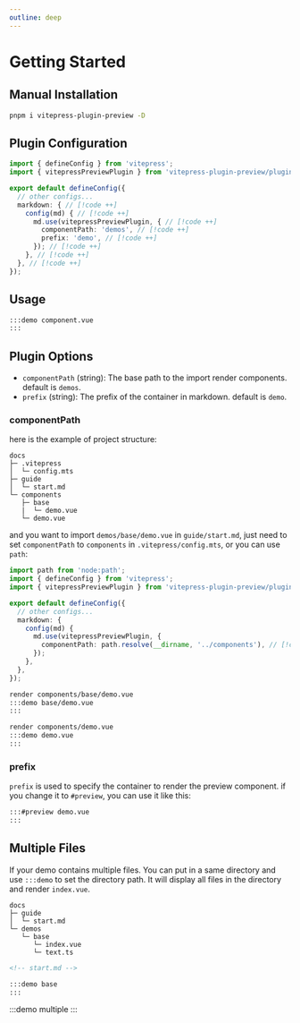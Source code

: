 ```yaml
---
outline: deep
---
```


# Getting Started

## Manual Installation

```bash
pnpm i vitepress-plugin-preview -D
```

## Plugin Configuration

```ts
import { defineConfig } from 'vitepress';
import { vitepressPreviewPlugin } from 'vitepress-plugin-preview/plugin'; // [!code ++]

export default defineConfig({
  // other configs...
  markdown: { // [!code ++]
    config(md) { // [!code ++]
      md.use(vitepressPreviewPlugin, { // [!code ++]
        componentPath: 'demos', // [!code ++]
        prefix: 'demo', // [!code ++]
      }); // [!code ++]
    }, // [!code ++]
  }, // [!code ++]
});
```

## Usage

```md
:::demo component.vue
:::
```

## Plugin Options

- `componentPath` (string): The base path to the import render components. default is `demos`.
- `prefix` (string): The prefix of the container in markdown. default is `demo`.

### componentPath

here is the example of project structure:

```
docs
├─ .vitepress
│  └─ config.mts
├─ guide
│  └─ start.md
└─ components
   ├─ base
   |  └─ demo.vue
   └─ demo.vue
```

and you want to import `demos/base/demo.vue` in `guide/start.md`, just need to set `componentPath` to `components` in `.vitepress/config.mts`, or you can use `path`:

```ts
import path from 'node:path';
import { defineConfig } from 'vitepress';
import { vitepressPreviewPlugin } from 'vitepress-plugin-preview/plugin';

export default defineConfig({
  // other configs...
  markdown: {
    config(md) {
      md.use(vitepressPreviewPlugin, {
        componentPath: path.resolve(__dirname, '../components'), // [!code ++]
      });
    },
  },
});
```

```md
render components/base/demo.vue
:::demo base/demo.vue
:::

render components/demo.vue
:::demo demo.vue
:::
```

### prefix

`prefix` is used to specify the container to render the preview component. if you change it to `#preview`, you can use it like this:

```md
:::#preview demo.vue
:::
```

## Multiple Files

If your demo contains multiple files. You can put in a same directory and use `:::demo` to set the directory path. It will display all files in the directory and render `index.vue`.

```
docs
├─ guide
│  └─ start.md
└─ demos
   └─ base
      └─ index.vue
      └─ text.ts
```

```md
<!-- start.md -->

:::demo base
:::
```

:::demo multiple
:::
